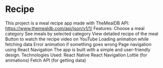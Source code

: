# Recipe
 This project is a meal recipe app made with TheMealDB API: https://www.themealdb.com/api/json/v1/1/ Features:  Choose a meal category  See meals by selected category  View detailed recipe of the meal  Button to watch the recipe video on YouTube  Loading animation while fetching data  Error animation if something goes wrong  Page navigation using React Navigation  The app is built with a simple and user-friendly design.  Technologies Used:  React Native  React Navigation  Lottie (for animations)  Fetch API (for getting data)
